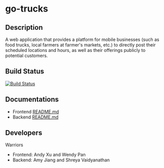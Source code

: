 # go-trucks

## Description
A web application that provides a platform for mobile businesses (such as food trucks, local farmers at farmer's markets, etc.) to directly post their scheduled locations and hours, as well as their offerings publicly to potential customers.

## Build Status
[![Build Status](https://travis-ci.org/ase-warriors/go-trucks.svg?branch=master)](https://travis-ci.org/ase-warriors/go-trucks)

## Documentations
* Frontend [README.md](https://github.com/ase-warriors/go-trucks/blob/master/frontend/README.md)
* Backend [README.md](https://github.com/ase-warriors/go-trucks/blob/master/backend/README.md)

## Developers
Warriors
* Frontend: Andy Xu and Wendy Pan
* Backend: Amy Jiang and Shreya Vaidyanathan
